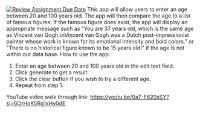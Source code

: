 [![Review Assignment Due Date](https://classroom.github.com/assets/deadline-readme-button-24ddc0f5d75046c5622901739e7c5dd533143b0c8e959d652212380cedb1ea36.svg)](https://classroom.github.com/a/NX-VmrWB)
This app will allow users to enter an age between 20 and 100 years old. The app will then compare the age to a list of famous figures. If the famous figure does exist, the app will display an appropriate message such as "You are 37 years old, which is the same age as Vincent van Gogh.\nVincent van Gogh was a Dutch post-impressionist painter whose work is known for its emotional intensity and bold colors." or "There is no historical figure known to be 15 years old!" if the age is not within our data base. 
How to use the app: 
  1. Enter an age between 20 and 100 years old in the edit text field.
  2. Click generate to get a result.
  3. Click the clear button if you wish to try a different age.
  4. Repeat from step 1.

YouTube video walk through link: https://youtu.be/0a7-F620sSY?si=6OrHoK5Rg1xHy0dE
